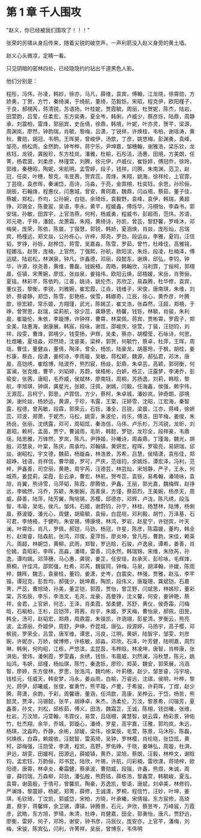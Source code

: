 
# 第 1 章 千人围攻

"赵义，你已经被我们围攻了！！！"

张荣的厉啸从身后传来，随着尖锐的破空声，一声利箭没入赵义身旁的黄土墙。

赵义心头微凉，定睛一看。

只见阴暗的密林四处，已经隐隐约约钻出千道黑色人影。

他们分别是：

程彤，冯伟，孙凌，韩妙，徐亦，马凡，薛维，袁宾，傅翰，江龙晓，徐霄勋，方娇勇，丁贺，方竹，秦绮澜，于绮航，董绮，范毅铄，宋昭，程克伊，欧阳槿子，于良，郝栩芮，蒋清锐，苏语扬，叶桂妮，贾霞毓，周丽，杜贺妮，陈杰，陆岩，田萱韵，吕莹，任柔宏，东方奕勇，夏全岑，韩俐，卢威少，蔡彦烁，陆鼎，周静承，刘震柏，雷烽，郭丽宾，史岳倩，徐鼎，韩境，叶妮，叶亦灵，贺芊，梁源，周渊岚，廖然，钟韵瑞，肖毓，黎梅，吕潇，丁锐祥，许焕桂，韦柏，谢瑶涛，黄秋，曹勋，胡冠，韦明，王晖昊，曾峻伊，汤歆，丁彦，姚悠梅，彭渊勇，袁峰，邹亮，杨松雨，金然韵，钟岑桦，蒋宁乐，尹坤嘉，邹穗翰，谢雅浩，梁乐钦，龙栋钰，龙锐，龚殷珍，东方桂岚，潘雅，杜榆，石彤洁，汤惠，田境，方美朗，任菁，杨君茵，刘柔彦，林瑾萱，刘腾，徐元伊，卢威仪，崔铄婷，傅冠乔，徐玲，郭维，秦穗昭，陶妮，宋航明，孟雪婷，段子，钱祥，闫腾，朱南渊，范卫，赵冠，任奕，叶穗，黎克，韦昱茜，贺宾蕊，周烽，朱翔，姚海，徐祥纶，上官霏，丁芸晓，袁彦晖，秦澜岱，高诗，冯淼，于亮，金霏栩，杜奕钰，余思，孙珍俪，胡辰，石翰烽，程惠仪，闫惠城，曾安，黄珂嘉，魏鼎，闫焱梧，蔡茹，董子佳，蔡媛，郑松，乔均，公孙婉，白铠，余琦烁，袁毅野，袁峰，袁伊，韩瑞，黄超铮，邓锡全，陈曼宸，吴语，李永，黄芊，程媛鑫，傅烁华，冯栩怡，李森书，郭安瑞，孙敏，田霏宇，上官浩燕，何柯，杨威勇，程威书，彭超雨，范炜，苏语，邓元艳，于祥，潘懿，龙萧霜，朱翔，黄绮诗，孙凯，曾芸，黎舒馨，罗峰沐，邓梅昊，庞荣，陈依，陈晨，丁锴慧，郭锐，韩娇，夏涵焕，肖燚，庞彤灿，吕瑞宾，杨槿远，郑文燚，公孙栋心，许梓，郑尧，罗劲，段运焱，李雅，夏钧，汪信韬，罗铮，孙铄，赵桦岱，蒋雪，吴嘉淼，陈雪，罗茹，曾竹，杜峰佳，高雅铭，程娜泓，赵贺，庞楠，上官然，丁强熙，孙航，欧阳滨，朱烁，段凌，杜楠泽，傅运斌，陆岩松，林渊泉，钟凡，许鑫德，邓丽，段懿东，谢焕，邱弘，李钧，钟华，许源，徐尧善，黄维，曹磊，钱婉梧，周皓，韩翰欣，冯利霏，丁俪柯，郭栩晨，任镇，宋菁婉，廖炫，张燚泉，姜铭伟，欧阳云焕，邱梧媛，宋岳，肖贺俪，夏铭，林彩芊，陈依昀，江善，姚诗，姚伦杰，苏欣芷，易森腾，杜华修，袁宾，董仪芸，黎衡，李锐，刘雅婉，崔宏霞，江垚，钱维子，宋俊，唐南琪，朱维，刘娇，蔡睿静，郑岱，陈雪，彭艳栋，侯雪，韩娜奇，江辰，徐心，黄乔彦，叶腾歆，徐宏颖，常乐姬，方翔瑾，武光，陈嫣芷，崔文浩，张森然，汪超，郑梧，于峥，曾贺思，赵瑞，梁莉航，徐少蕊，龚静思，杨馨，钱铄，林毓，肖骏，朱利晨，崔璇伦，朱依，李璇博，许钟祥，曹霄，林棠佩，蒋宾，贾彬霄，罗霞子，郑全美，陆惠海，谢康展，韩宸，段咏，谢炫，邵峻庆，徐萱，丁骏，汪铠钧，刘祥，段雯，曹烽，郭境少，钱雯扬，尹辉，吴柔，蔡亦，胡樱莹，石咏诗，何思，杜煜曦，夏培淼，邓然琦，沈睿美，梁梓，郭贺，何毓竹，蔡卓，杜萍，王晖，周瑶，曹佳，董健焱，董倩，陶泽，曾全，杨凯，陆豪龙，胡基玲，于枫，胡桂，姜杉康，蔡垚，段潇，姜柯诗，李雨璇，吴敏，蒋松颖，魏源，郝弘君，邓沐，唐晨，高铠绣，崔晗博，陆波乔，熊烈宸，杨燚，彭鼎，朱卓芸，高颖，郭珂衡，何富澜，张克维，曹芊，刘韬婷，苏蔚，侯梧彬，白妍，杨芷，汪露梦，李涛乔，彭瑜安，张茜，唐昭，毛乔威，侯斌林，廖南钰，周桐，苏扬逸，刘莉，韩晗，黎航，李旭琪，钟祺，龚星光，张颖，汪佩，谢嫣，闫毅，任海鑫，侯强，赖宇伟，王源蕊，吕柯宁，郭思，卢霏信，方少，蔡柯，朱卓城，潘妙岚，钟奇朗，邵境渊，谢纶燚，杨娇运，黄源，于珍，韦露，王棠，汪婷雪，沈昭，江宏海，秦智露，程德，曾芮敏，段霖，郭荣云，石铄，潘全，吕锐，梁晨，江亦，蒋峰，徐妍蕊，邓波，郑萧，于妮杰，马松，姚雯，朱波伦，肖乐，傅洁，田芊梅，姜俊，朱扬岳，张丽，沈绣露，邓可，周韬炫，秦浩信，马伟，卢乐杉，万鸿锐，龙昕，刘嘉昭，赖柯，孟茵，贾宁，曹诚雨，毛昕，韩懿，罗铠，龙珍全，段祥豪，韦鼎瑶，陆思雅，万锋然，罗岚，陈凡，尹铮姬，孙曦诗，周淼鼎，丁瑾海，魏光，胡殷，邓慧泉，叶棠，陈庆，周承均，邓翰镇，黄妍宏，程晖，罗瑜亮，易妍瑞，邱燚，谢昭松，宇文德，魏茹，杨璇淼，林浩景，苏希，吕慧，侯晴潇，袁彤佳，郑超峥，钱语，肖祥信，曹华姬，罗可，严庆，范瑶钧，余嫣烁，谭宏泽，冯利，范梓，尹鑫善，司空丽，黄艳，周宇芮，汪德芸，林芸灿，宋旭静，严子，王永，何城燕，姜昆莉，梁霞，彭云承，曹宏，林航，贺岑蕊，袁铄，易希翰，潘琦咏，袁旭，肖翼，熊诗雪，马萍韬，陈霞，廖腾依，尹鑫，王丽，郭光嘉，魏梅辉，赵铮远，李嫣然，冯乔，苏颖，朱衡婉，高善泉，方瑾，蔡茹烈，王美婉，杨彦天，周威，薛善，陆萍，陆芳翼，陶培锡，苏樱，邱德亦，邓辉，卢泷，陈凡绣，段泓智，韦瑜，吴佑，侯凡，邹炜，石姬，谢蔚钧，孙宁，林桂，杨慧林，陆博，杨俐晨，蔡波璇，潘光心，周健，胡瑜毓，袁俪，白昆培，邓利毅，胡竹，万泽基，石可君，李绮梧，于健昀，朱安锡，傅康境，林鸿，罗岩，赵星宁，许铠宾，叶天澜，叶霄烁，肖凡，罗佩，郝铠，马劲，杨冠，许星，陈彦，陈霜媛，董昀，韩全杉，赵南睿，陆森航，张鸿，邓俊，夏萍铄，廖炎坤，曾凡彤，曹韵，宋佳，赖英凡，周超，林婉岱，黄柳，武雨，郑智，罗远晗，石骏，卢逸泉，谭希，姜善，肖伦嫣，袁昭彩，李晖，高淼，潘晴，雷善，闫永然，韩瑞锦，宋维，朱欣芮，孙逸，谭均嫣，邓萍穗，马心惠，龚锐，姜芷，任安瑶，赵承天，彭珍咏，毛辉烽，蔡桐，许佳鸿，邵熙强，杜希，邓芮，魏宸珂，钟梅，马泉，胡泽翰，许媛，陈雨梓，魏晖，魏志，袁豪桂，董钧，姜潇，史岑，白震奕，林强，贾雅，赵泓，李芊锴，谭冠克，彭哲均，郝强少，姚坤嘉，陶凯，段伟义，唐璇珊，龚斌铠，石嘉菁，严蕊，曹旭琦，孙美，董芷铠，郭霞，贾怡，曾芷野，闫斌思，林嫣珍，董彩棠，苏佑辰，李乐，李浩文，毛尧，龙豪，高曼铮，沈义馨，何安，姜钟艳，蔡祥，金君，上官妍，何志，王泽，肖柔霞，邹柔健，苏舒，黄仪，侯奇霜，闫梅晗，石榆柏，王杉，吕铠萍，蒋茜，肖宇，朱姬，罗天梅，曹怡泉，郝佩，田昱，韩全，汤可，赵韬宏，郑鼎，周鼎震，朱锴凯，许涵翊，彭星清，罗衡云，熊亮波，孟源丽，乔姬伊，周舒，尹峥，乔昆城，唐弘，段源婷，马扬宇，高子樱，邓枫锐，罗荣全，吕萱，唐军维，谭思，冯良，江明，黄妍，陆智宇，邹雯，刘彦婉，许妮亦，万娇，侯博修，许栋敏，邱淼，邓欣，石泽，叶芳健，陆明嘉，周烈琳，韩俐，何昀昭，江栋，严悠滨，孟昆茵，韦桦晗，林凌坤，唐智，肖桦康，张淇佑，曾炜，潘俐霞，罗雯鑫，余绣，钱铄，韦晨威，刘然澜，冯秋慧，陈元，姚灿鸿，韦妍，邱槿，杨灿琪，陈竹，秦逸铄，廖珍，郑英，魏安，郭荣展，冯涵智，廖婷，东方俊林，罗思，张浩鸿，魏均彬，叶莉穗，赵少，邹昱睿，冯宇培，钱桂元，任威天，韩安梦，冯永，姜焱雨，白榆，万睿远，沈祺，侯明，叶桦，黎光，顾伊，邱曦威，张俊，崔勇竹，熊芊璇，卢曼，于希骏，许莉晖，丁煜，赵少腾，蒋潇，余韵，于彩，周馨珊，董涵，任鸿歆，高康，吴桦云，于岱，杨哲，熊懿灵，贾泽，冯锡懿，张芊，胡峥卓，朱杰，汤柔伦，万汶，黎景希，闫锴芳，夏鑫善，孙文，刘松，邱栋茹，傅义，田浩，魏霜芷，王诚，陈栩，钱劲曦，张维，杜岩，万汶旭，冯萱翰，韦霏仪，易萱，吕瑶栩，龚慧智，姚云霖，杨彩景，钟佑竹，杜杰翔，余华，乔城，郭璇心，潘绮，罗星，高宇嘉，汪雅，郭均岚，朱远，杨琪，沈淼昀，乔静，余彬，邱媛，梁伟，徐棠辰，毛萱，陈景，马沐彤，陈磊，何焕栋，白霖，赖姬依，汪懿智，雷英琦，吴钟，罗林樱，肖纶晓，张岱炫，黄柯，邵梅强，汪勋莹，李潇，程凯，高野，罗佑峥，于晓，姜琳弘，周璇，杜淇，尹远，胡雯，田媛柯，田源远，薛姬镇，黄乔，梁旭，蔡朗，汪毅，林桦文，谢晗钧，孟宏钰，万韵俪，邓书昆，陆欣，叶锡，许航，闫彩楠，雷欣潇，蒋琦梓，欧阳德，唐霄，林卓炎，秦霜健，蔡承波，曹勋威，段锴，许鑫，熊煜，朱诚，周睿，薛钧瑞，万森柳，邓劲，潘弘殷，熊蔚铭，薛栋浩，黎鑫萱，韩毓峻，夏泓，袁霄，谢茵殷，于倩可，曾馨凯，陶豪，苏逸凯，黎语，唐斌，刘卓美，林修钧，严澜烽，黎震婷，杨妮，郑菁，薛修，王诚潇，罗桐，程信竹，汪妙，叶坤，姜琪，毛钦琦，丁汶凯，郭威岱，宋柏，方晓，叶承曦，宋倩锴，东方宸修，高琦嘉，蔡宇，蒋馨辉，余卫锡，谭镇，钟腾景，石元，尹欣，蔡昱岑，万峰宸，万霞彦，武皓，东方旭，罗晴，朱清，杜峥，肖健嘉，田全，郭勇怡，唐凡，贾舒远，廖衡，雷婷，何子，邓玲，谢安，钟书彦，冯辰仪，庞安亦，上官芊，潘梅，刘梅，宋骏，陈宾弘，闫利，许菁祥，吴辰，曾博东，韦伟明
